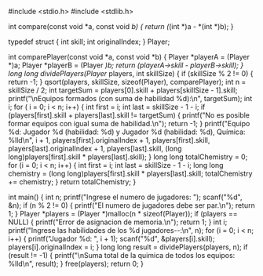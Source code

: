 #include <stdio.h>
#include <stdlib.h>

int compare(const void *a, const void *b) {
    return (*(int *)a - *(int *)b);
}


typedef struct {
    int skill;
    int originalIndex;
} Player;

int comparePlayer(const void *a, const void *b) {
    Player *playerA = (Player *)a;
    Player *playerB = (Player *)b;
    return (playerA->skill - playerB->skill);
}
long long dividePlayers(Player* players, int skillSize) {
    if (skillSize % 2 != 0) {
        return -1;
    }
    qsort(players, skillSize, sizeof(Player), comparePlayer);
    int n = skillSize / 2;
    int targetSum = players[0].skill + players[skillSize - 1].skill;
    printf("\nEquipos formados (con suma de habilidad %d):\n", targetSum);
    int i;
    for ( i = 0; i < n; i++) {
        int first = i;
        int last = skillSize - 1 - i;
        if (players[first].skill + players[last].skill != targetSum) {
            printf("No es posible formar equipos con igual suma de habilidad.\n");
            return -1;
        }
        printf("Equipo %d: Jugador %d (habilidad: %d) y Jugador %d (habilidad: %d), Química: %lld\n", 
               i + 1, 
               players[first].originalIndex + 1, 
               players[first].skill, 
               players[last].originalIndex + 1, 
               players[last].skill,
               (long long)players[first].skill * players[last].skill);
    }
    long long totalChemistry = 0;
    for (i = 0; i < n; i++) {
        int first = i;
        int last = skillSize - 1 - i;
        long long chemistry = (long long)players[first].skill * players[last].skill;
        totalChemistry += chemistry;
    }
    return totalChemistry;
}

int main() {
    int n;
    printf("Ingrese el numero de jugadores: ");
    scanf("%d", &n);
    if (n % 2 != 0) {
        printf("El numero de jugadores debe ser par.\n");
        return 1;
    }
    Player *players = (Player *)malloc(n * sizeof(Player));
    if (players == NULL) {
        printf("Error de asignacion de memoria.\n");
        return 1;
    }
    int i;
    printf("Ingrese las habilidades de los %d jugadores--:\n", n);
    for (i = 0; i < n; i++) {
        printf("Jugador %d: ", i + 1);
        scanf("%d", &players[i].skill);
        players[i].originalIndex = i; 
    }
    long long result = dividePlayers(players, n);
    if (result != -1) {
        printf("\nSuma total de la quimica de todos los equipos: %lld\n", result);
    }
    free(players);
    return 0;
}
